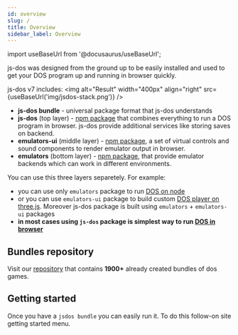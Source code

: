 ```yaml
---
id: overview
slug: /
title: Overview 
sidebar_label: Overview 
---
```

import useBaseUrl from '@docusaurus/useBaseUrl';

js-dos was designed from the ground up to be easily installed and used to get your DOS program up and running in browser quickly.

js-dos v7 includes:
<img alt="Result" width="400px" align="right" src={useBaseUrl('img/jsdos-stack.png')} />

* **js-dos bundle** - universal package format that js-dos understands
* **js-dos** (top layer) - [npm package](https://www.npmjs.com/package/js-dos/v/beta) that combines everything to run a DOS program in browser. js-dos provide additional services like storing saves on backend.
* **emulators-ui** (middle layer) - [npm package](https://www.npmjs.com/package/emulators-ui), a set of virtual controls and sound components to render emulator output in browser. 
* **emulators** (bottom layer) - [npm package](https://www.npmjs.com/package/emulators), that provide emulator backends which can work in different environments.

You can use this three layers separetely. For example:
* you can use only `emulators` package to run [DOS on node](node.md)
* or you can use `emulators-ui` package to build custom [DOS player on three.js](threejs.md). Moreover js-dos package is built using `emulators` + `emulators-ui` packages
* **in most cases using `js-dos` package is simplest way to run [DOS in browser](create-dosbox.md)**

## Bundles repository

Visit our [repository](https://dos.zone) that contains **1900+** already created bundles of dos games.

## Getting started

Once you have a `jsdos bundle` you can easily run it. To do this follow-on site getting started menu.
